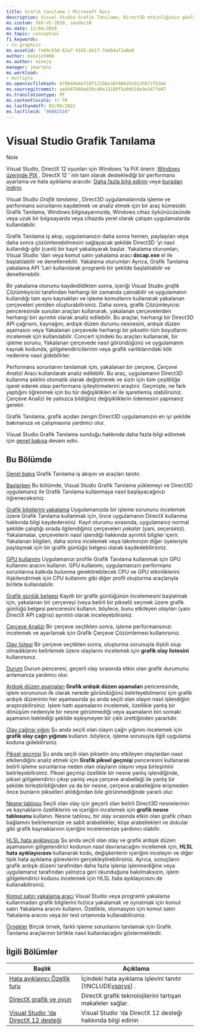 ```yaml
---
title: Grafik tanılama | Microsoft Docs
description: Visual Studio Grafik Tanılama, Direct3D etkinliğinin günlüğe kaydedilmesi ve çözümlenmesi için bir araç kümesidir. İşleme ve performans sorunlarını gidermek için bunları kullanın.
ms.custom: SEO-VS-2020, seodec18
ms.date: 11/04/2016
ms.topic: conceptual
f1_keywords:
- vs.graphics
ms.assetid: fa69c550-62a7-41b5-bb1f-7eb04af1a6e8
author: mikejo5000
ms.author: mikejo
manager: jmartens
ms.workload:
- multiple
ms.openlocfilehash: 679b9464ef10f121bbe38f486291b135872fb36b
ms.sourcegitcommit: ae6d47b09a439cd0e13180f5e89510e3e347fd47
ms.translationtype: MT
ms.contentlocale: tr-TR
ms.lasthandoff: 02/08/2021
ms.locfileid: "99861510"
---
```

# <a name="visual-studio-graphics-diagnostics"></a>Visual Studio Grafik Tanılama
>[!NOTE]
> Visual Studio, DirectX 12 oyunları için Windows 'ta PıX önerir. [Windows üzerinde PIX](https://aka.ms/PIXonWindows) , DirectX 12 ' nin tam olarak desteklediği bir performans ayarlama ve hata ayıklama aracıdır. [Daha fazla bilgi edinin](visual-studio-graphics-diagnostics-directx-12.md) veya [buradan indirin](https://aka.ms/downloadPIX).

Visual Studio *Grafik tanılama* , Direct3D uygulamalarında işleme ve performans sorunlarını kaydetmek ve analiz etmek için bir araç kümesidir. Grafik Tanılama, Windows bilgisayarınızda, Windows cihaz öykünücüsünde veya uzak bir bılgısayarda veya cihazda yerel olarak çalışan uygulamalarda kullanılabilir.

 Grafik Tanılama iş akışı, uygulamanızın daha sonra hemen, paylaşılan veya daha sonra çözümlenebilmesini sağlayacak şekilde Direct3D 'yi nasıl kullandığı gibi (canlı) bir kayıt yakalayarak başlar. Yakalama oturumları, Visual Studio 'dan veya komut satırı yakalama aracı **dxcap.exe** el ile başlatılabilir ve denetlenebilir. Yakalama oturumları Ayrıca, Grafik Tanılama yakalama API 'Leri kullanılarak programlı bir şekilde başlatılabilir ve denetlenebilir.

 Bir yakalama oturumu kaydedildikten sonra, içeriği Visual Studio *grafik Çözümleyicisi* tarafından herhangi bir zamanda çalınabilir ve uygulamanın kullandığı tam aynı kaynakları ve işleme komutlarını kullanarak yakalanan çerçeveleri yeniden oluşturabilirsiniz. Daha sonra, grafik Çözümleyicisi penceresinde sunulan araçları kullanarak, yakalanan çerçevelerden herhangi biri ayrıntılı olarak analiz edilebilir. Bu araçlar, herhangi bir Direct3D API çağrısını, kaynağını, ardışık düzen durumu nesnesini, ardışık düzen aşamasını veya Yakalanan çerçevede herhangi bir pikselin tüm boyutlarını incelemek için kullanılabilir. Concert içindeki bu araçları kullanarak, bir işleme sorunu, Yakalanan çerçevede nasıl göründüğünü ve uygulamanın kaynak kodunda, gölgelendiricilerinin veya grafik varlıklarındaki kök nedenine nasıl gidebilirler.

 Performans sorunlarını tanılamak için, yakalanan bir çerçeve, *Çerçeve Analizi* Aracı kullanılarak analiz edilebilir. Bu araç, uygulamanın Direct3D kullanma şeklini otomatik olarak değiştirerek ve sizin için tüm çeşitliliğe işaret ederek olası performans iyileştirmelerini araştırır. Geçmişte, ne fark yaptığını öğrenmek için bu tür değişiklikleri el ile işaretlemiş olabilirsiniz. Çerçeve Analizi ile yalnızca bildiğiniz değişikliklerin ödemesini yapmanız gerekir.

 Grafik Tanılama, grafik açıdan zengin Direct3D uygulamanızın en iyi şekilde bakmanıza ve çalışmasına yardımcı olur.

 Visual Studio Grafik Tanılama sunduğu hakkında daha fazla bilgi edinmek için [genel bakışa](overview-of-visual-studio-graphics-diagnostics.md) devam edin.

## <a name="in-this-section"></a>Bu Bölümde
 [Genel bakış](overview-of-visual-studio-graphics-diagnostics.md) Grafik Tanılama iş akışını ve araçları tanıtır.

 [Başlarken](getting-started-with-visual-studio-graphics-diagnostics.md) Bu bölümde, Visual Studio Grafik Tanılama yüklemeyi ve Direct3D uygulamanız ile Grafik Tanılama kullanmaya nasıl başlayacağınızı öğreneceksiniz.

 [Grafik bilgilerini yakalama](capturing-graphics-information.md) Uygulamanızda bir işleme sorununu incelemek üzere Grafik Tanılama kullanmak için, önce uygulamanın DirectX kullanma hakkında bilgi kaydedersiniz. Kayıt oturumu sırasında, uygulamanız normal şekilde çalıştığı sırada ilgilendiğiniz çerçeveleri *yakalar* (yani, seçersiniz). Yakalamalar, çerçevelerin nasıl işlendiği hakkında ayrıntılı bilgiler içerir. Yakalanan bilgileri, daha sonra incelemek veya takımınızın diğer üyeleriyle paylaşmak için bir grafik günlüğü belgesi olarak kaydedebilirsiniz.

 [GPU kullanımı](../../profiling/gpu-usage.md) Uygulamanızı profile Grafik Tanılama kullanmak için GPU kullanımı aracını kullanın. GPU kullanımı, uygulamanızın performans sorunlarına katkıda bulunma gerektirebilecek CPU ve GPU etkinliklerini ilişkilendirmek için CPU kullanımı gibi diğer profil oluşturma araçlarıyla birlikte kullanılabilir.

 [Grafik günlük belgesi](graphics-log-document.md) Kayıtlı bir grafik günlüğünün incelemesini başlatmak için, yakalanan bir çerçeveyi (veya belirli bir pikseli) seçmek üzere grafik günlüğü belgesi penceresini kullanın. böylece, bunu etkileyen *olayları* (yanı DirectX API çağrısı) ayrıntılı olarak inceleyebilirsiniz.

 [Çerçeve Analizi](graphics-frame-analysis.md) Bir çerçeve seçtikten sonra, işleme performansınızı incelemek ve ayarlamak için Grafik Çerçeve Çözümlemesi kullanırsınız.

 [Olay listesi](graphics-event-list.md) Bir çerçeve seçtikten sonra, oluşturma sorunuyla ilişkili olup olmadıklarını belirlemek üzere olaylarını incelemek için **grafik olay listesini** kullanırsınız.

 [Durum](graphics-state.md) Durum penceresi, geçerli olay sırasında etkin olan grafik durumunu anlamanıza yardımcı olur.

 [Ardışık düzen aşamaları](graphics-pipeline-stages.md) **Grafik ardışık düzen aşamaları** penceresinde, işlem sorununun ilk olarak nerede göründüğünü belirleyebilmeniz için grafik ardışık düzeninin her aşamasında şu anda seçili olan olayın nasıl işlendiğini araştırabilirsiniz. İşlem hattı aşamalarını incelemek, özellikle yanlış bir dönüşüm nedeniyle bir nesne görünmediği veya aşamaların biri sonraki aşamanın beklediği şekilde eşleşmeyen bir çıktı ürettiğinden yararlıdır.

 [Olay çağrısı yığını](graphics-event-call-stack.md) Şu anda seçili olan olayın çağrı yığınını incelemek için **grafik olay çağrı yığınını** kullanın. böylece, işleme sorunuyla ilgili uygulama koduna gidebilirsiniz.

 [Piksel geçmişi](graphics-pixel-history.md) Şu anda seçili olan pikselin onu etkileyen olaylardan nasıl etkilendiğini analiz etmek için **Grafik piksel geçmişi** penceresini kullanarak belirli işleme sorunlarına neden olan olayların olayını veya birleşimini belirleyebilirsiniz. Piksel geçmişi özellikle bir nesne yanlış işlendiğinde, piksel gölgelendirici çıkışı yanlış veya çerçeve arabelleği ile yanlış bir şekilde birleştirildiğinden ya da bir nesne, çerçeve arabelleğine erişmeden önce bunların pikselleri atıldığından bile görünmediğinde yararlı olur.

 [Nesne tablosu](graphics-object-table.md) Seçili olan olay için geçerli olan belirli Direct3D nesnelerinin ve kaynakların özelliklerini ve içeriğini incelemek için **grafik nesne tablosunu** kullanın. Nesne tablosu, bir olay sırasında etkin olan grafik cihazı bağlamını belirlemenize ve sabit arabellekler, köşe arabellekleri ve dokular gibi grafik kaynaklarının içeriğini incelemenize yardımcı olabilir.

 [HLSL hata ayıklayıcısı](hlsl-shader-debugger.md) Şu anda seçili olan olay ve grafik ardışık düzen aşamasının gölgelendirici kodunun nasıl davranacağını incelemek için, **HLSL hata ayıklayıcısını** kullanarak kodu, değişkenlerin içeriğini inceleyin ve diğer tipik hata ayıklama görevlerini gerçekleştirebilirsiniz. Ayrıca, sonuçların grafik ardışık düzeni tarafından daha fazla işlenip işlenmediğine veya uygulamanız tarafından yalnızca geri okunduğuna bakılmaksızın, işlem gölgelendirici kodunu incelemek için HLSL hata ayıklayıcısını de kullanabilirsiniz.

 [Komut satırı yakalama aracı](command-line-capture-tool.md) Visual Studio veya programlı yakalama kullanmadan grafik bilgilerini hızlıca yakalamak ve oynatmak için komut satırı Yakalama aracını kullanın. Özellikle, otomasyon için komut satırı Yakalama aracını veya bir test ortamında kullanabilirsiniz.

 [Örnekler](graphics-diagnostics-examples.md) Birçok örnek, farklı işleme sorunlarını tanılamak için Grafik Tanılama araçlarının birlikte nasıl kullanılacağını göstermektedir.

## <a name="related-sections"></a>İlgili Bölümler

| Başlık | Açıklama |
| - | - |
| [Hata ayıklayıcı Özellik turu](../debugger-feature-tour.md) | İçindeki hata ayıklama işlevini tanıtır [!INCLUDE[vsprvs](../../code-quality/includes/vsprvs_md.md)] . |
| [DirectX grafik ve oyun](/windows/win32/directx) | DirectX grafik teknolojilerini tartışan makaleler sağlar. |
| [Visual Studio 'da DirectX 12 desteği](visual-studio-graphics-diagnostics-directx-12.md) | Visual Studio 'da DirectX 12 desteği hakkında bilgi edinin |
